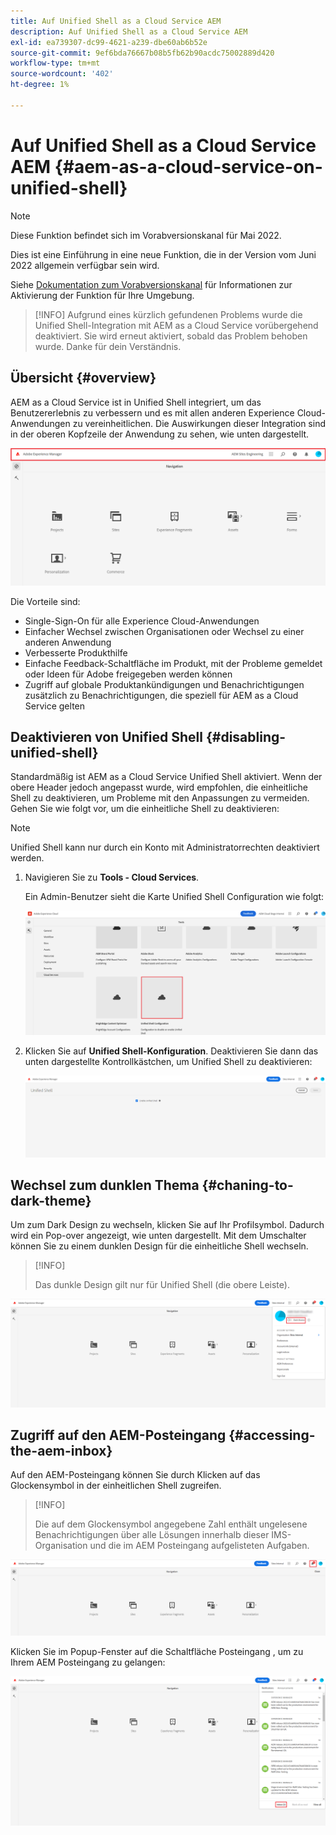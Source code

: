 ```yaml
---
title: Auf Unified Shell as a Cloud Service AEM
description: Auf Unified Shell as a Cloud Service AEM
exl-id: ea739307-dc99-4621-a239-dbe60ab6b52e
source-git-commit: 9ef6bda76667b08b5fb62b90acdc75002889d420
workflow-type: tm+mt
source-wordcount: '402'
ht-degree: 1%

---
```


# Auf Unified Shell as a Cloud Service AEM {#aem-as-a-cloud-service-on-unified-shell}

>[!NOTE]
>Diese Funktion befindet sich im Vorabversionskanal für Mai 2022.
>
>Dies ist eine Einführung in eine neue Funktion, die in der Version vom Juni 2022 allgemein verfügbar sein wird.
>
>Siehe [Dokumentation zum Vorabversionskanal](/help/release-notes/prerelease.md#enable-prerelease) für Informationen zur Aktivierung der Funktion für Ihre Umgebung.

>[!INFO]
>Aufgrund eines kürzlich gefundenen Problems wurde die Unified Shell-Integration mit AEM as a Cloud Service vorübergehend deaktiviert. Sie wird erneut aktiviert, sobald das Problem behoben wurde. Danke für dein Verständnis.

## Übersicht {#overview}

AEM as a Cloud Service ist in Unified Shell integriert, um das Benutzererlebnis zu verbessern und es mit allen anderen Experience Cloud-Anwendungen zu vereinheitlichen. Die Auswirkungen dieser Integration sind in der oberen Kopfzeile der Anwendung zu sehen, wie unten dargestellt.

![image](/help/overview/assets/unifiedshell1.png)

Die Vorteile sind:

* Single-Sign-On für alle Experience Cloud-Anwendungen
* Einfacher Wechsel zwischen Organisationen oder Wechsel zu einer anderen Anwendung
* Verbesserte Produkthilfe
* Einfache Feedback-Schaltfläche im Produkt, mit der Probleme gemeldet oder Ideen für Adobe freigegeben werden können
* Zugriff auf globale Produktankündigungen und Benachrichtigungen zusätzlich zu Benachrichtigungen, die speziell für AEM as a Cloud Service gelten

## Deaktivieren von Unified Shell {#disabling-unified-shell}

Standardmäßig ist AEM as a Cloud Service Unified Shell aktiviert. Wenn der obere Header jedoch angepasst wurde, wird empfohlen, die einheitliche Shell zu deaktivieren, um Probleme mit den Anpassungen zu vermeiden. Gehen Sie wie folgt vor, um die einheitliche Shell zu deaktivieren:

>[!NOTE]
>Unified Shell kann nur durch ein Konto mit Administratorrechten deaktiviert werden.

1. Navigieren Sie zu **Tools - Cloud Services**.

   Ein Admin-Benutzer sieht die Karte Unified Shell Configuration wie folgt:

   ![image](/help/overview/assets/unifiedshell2.png)

1. Klicken Sie auf **Unified Shell-Konfiguration**. Deaktivieren Sie dann das unten dargestellte Kontrollkästchen, um Unified Shell zu deaktivieren:

   ![image](/help/overview/assets/unifiedshell3.png)

## Wechsel zum dunklen Thema {#chaning-to-dark-theme}

Um zum Dark Design zu wechseln, klicken Sie auf Ihr Profilsymbol. Dadurch wird ein Pop-over angezeigt, wie unten dargestellt. Mit dem Umschalter können Sie zu einem dunklen Design für die einheitliche Shell wechseln.

>[!INFO]
>
>Das dunkle Design gilt nur für Unified Shell (die obere Leiste).

![image](/help/overview/assets/unifiedshell4.png)

## Zugriff auf den AEM-Posteingang {#accessing-the-aem-inbox}

Auf den AEM-Posteingang können Sie durch Klicken auf das Glockensymbol in der einheitlichen Shell zugreifen.

>[!INFO]
>
> Die auf dem Glockensymbol angegebene Zahl enthält ungelesene Benachrichtigungen über alle Lösungen innerhalb dieser IMS-Organisation und die im AEM Posteingang aufgelisteten Aufgaben.

![image](/help/overview/assets/unifiedshell5.png)

Klicken Sie im Popup-Fenster auf die Schaltfläche Posteingang , um zu Ihrem AEM Posteingang zu gelangen:

![image](/help/overview/assets/unifiedshell6.png)
